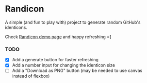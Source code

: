 # Randicon

A simple (and fun to play with) project to generate random GitHub's identicons.

Check [Randicon demo page](http://gfpacheco.github.io/randicon) and happy refreshing =]

### TODO

- [x] Add a generate button for faster refreshing
- [x] Add a number input for changing the identicon size
- [ ] Add a "Download as PNG" button (may be needed to use canvas instead of flexbox)
